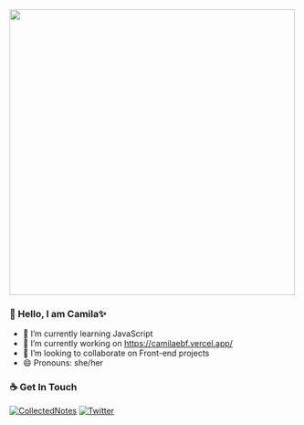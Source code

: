 <img align='center' src="https://archillect.com/254986" width="500">

### 👋 Hello, I am Camila✨

- 🌱 I’m currently learning JavaScript 
- 🔭 I’m currently working on https://camilaebf.vercel.app/
- 👯 I’m looking to collaborate on Front-end projects
- 😄 Pronouns: she/her

### ☕ Get In Touch
[![CollectedNotes](https://img.shields.io/badge/CollectedNotes-CollectedNotes-lightgrey)](https://collectednotes.com/camilaebf)
[![Twitter](https://img.shields.io/badge/-Twitter-blue?style=flat&logo=Twitter&logoColor=white)](https://twitter.com/Cami__BF)


